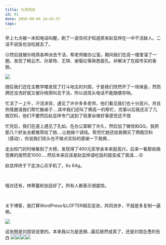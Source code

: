 ```yaml
---
title: 九月四日
id: 01
date: 2016-09-04 14:45:57
tags:
---
```


早上七点被一未知电话叫醒，刷了一波空间才知道原来赵显烨在一中干活缺人。二话不说饭也没吃就去了。

&#x1f611;然后就被孙晓燕各种派去干活，帮老师搬办公室。期间我们在高一楼里溜了一圈，发现了韩云杰、孙翠玲、王琪、谢菊红等熟悉面孔。并解决了在超市买的香肠。

![](http://img.cyrise.cn/2016/09/20160904_083355.jpg)

随后我们还在主教学楼发现了打斗地主的刘煜，于是我们欣然开了一场保皇，然而牌还没洗好就又被孙晓燕叫去干活，所以说班头电话不能随便存呐。

忙活了一上午，汗流浃背，遇见了许许多多老师，他们看见我们也十分高兴，并且热情邀请我们帮忙搬桌子....其中我们还叫了俩高一的帮忙，完事以后我还买了几瓶饮料，他们不要然后赵显烨专门送到了班里&#x1f603;做好事感觉还不错

忙完后，我们在道上遇见了孔如，在办公室聊了许久，然后加了微信和QQ，我把那几个好友全都推荐给了她....让她挨个调戏。帮完忙她还给我俩买了两瓶饮料（感动），你说我们班头也不做点实际的感谢一下我俩...

走出校门的时候看到了大榜，发现得了400元奖学金本来挺高兴，后来一看那些搞竞赛的居然奖1000.....然后本来应该是赵显烨请吃饭的就变成了我请....&#x1f623;

赵显烨终于下定决心买手机了，6s 64g。

&nbsp;

哦对还有，林菁蕾和张廷好了。所有人都表示很震惊。

&nbsp;

关于博客，我打算WordPress与LOFTER相互促进，共同进步，不就是多复制一遍嘛。

![](http://img.cyrise.cn/2016/09/1472955031332.jpeg)

这张图是刘煜说说里的。本来我以为是恶搞...最后居然成真了，还是刘煜怂恿的告白
![](http://img.cyrise.cn/2016/09/20160904_113107.jpg)![](http://img.cyrise.cn/2016/09/20160904_113059.jpg)![](http://img.cyrise.cn/2016/09/20160904_113057.jpg)![](http://img.cyrise.cn/2016/09/20160904_113103.jpg)